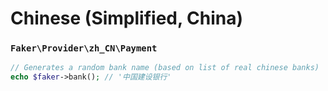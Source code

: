 # Chinese (Simplified, China)

### `Faker\Provider\zh_CN\Payment`

```php
// Generates a random bank name (based on list of real chinese banks)
echo $faker->bank(); // '中国建设银行'
```

